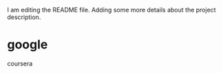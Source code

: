 I am editing the README file. Adding some more details about the project description.
# google
coursera
